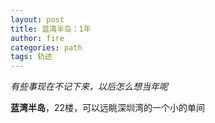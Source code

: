 ```yaml
---
layout: post
title: 蓝湾半岛：1年
author: fire
categories: path 
tags: 轨迹
---
```


*有些事现在不记下来，以后怎么想当年呢*

**蓝湾半岛**，22楼，可以远眺深圳湾的一个小的单间